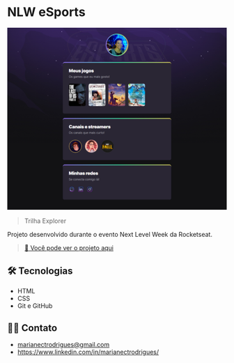 # NLW eSports

![preview](./.github/preview.png)

> Trilha Explorer

Projeto desenvolvido durante o evento Next Level Week da Rocketseat.

> [🔗 Você pode ver o projeto aqui](https://marianecr.github.io/e_sports_nlw/)

## 🛠 Tecnologias

- HTML
- CSS
- Git e GitHub

## 👋🏼 Contato

- marianectrodrigues@gmail.com
- https://www.linkedin.com/in/marianectrodrigues/
